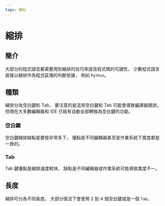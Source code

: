 ```yaml
---
tags: 筆記
---
```


# 縮排

## 簡介

大部分的程式語言都需要用到縮排的技巧來提高程式碼的可讀性，
少數程式語言直接以縮排作為程式區塊的判斷依據，
例如 `Python`。

## 種類

縮排分為空白鍵和 Tab，
要注意的是混用空白鍵和 Tab 可能會導致編譯器錯誤，
但現在大多數編輯器和 IDE 已經有自動全部轉換為空白鍵的功能。

### 空白鍵

空白鍵縮排缺點是要按非常多下，
優點是不同編輯器甚至是作業系統下寬度都是一致的。

### Tab

Tab 鍵優點是縮排速度較快，
缺點是不同編輯器或作業系統可能導致寬度不一。

## 長度

縮排可分為不同長度，
大部分情況下會使用 2 到 4 個空白鍵或是一個 `Tab`。